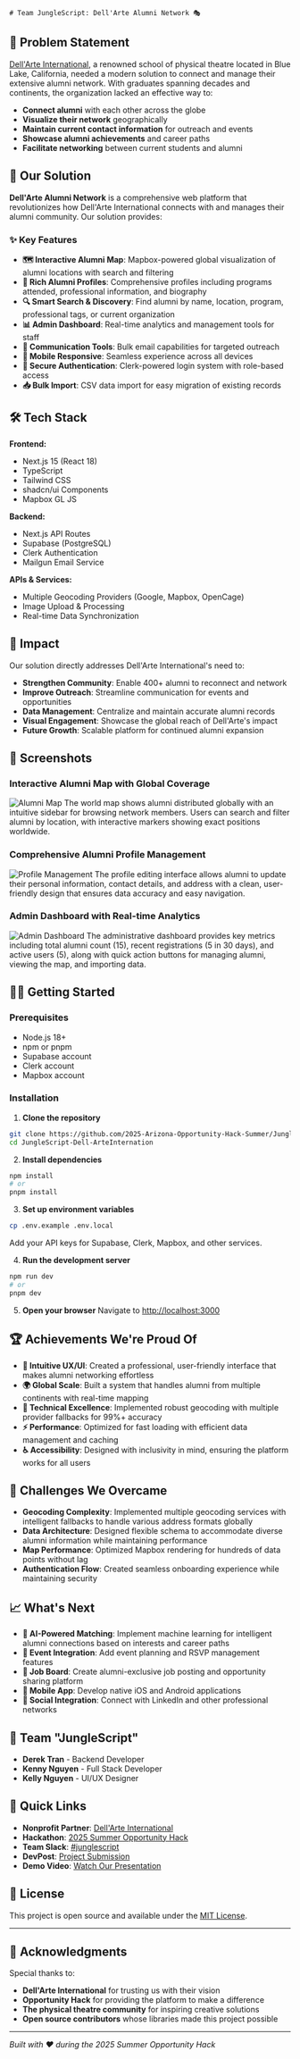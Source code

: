 
    # Team JungleScript: Dell'Arte Alumni Network 🎭

## 🎯 Problem Statement

[Dell'Arte International](https://dellarte.com), a renowned school of physical theatre located in Blue Lake, California, needed a modern solution to connect and manage their extensive alumni network. With graduates spanning decades and continents, the organization lacked an effective way to:

- **Connect alumni** with each other across the globe
- **Visualize their network** geographically 
- **Maintain current contact information** for outreach and events
- **Showcase alumni achievements** and career paths
- **Facilitate networking** between current students and alumni

## 🚀 Our Solution

**Dell'Arte Alumni Network** is a comprehensive web platform that revolutionizes how Dell'Arte International connects with and manages their alumni community. Our solution provides:

### ✨ Key Features

- **🗺️ Interactive Alumni Map**: Mapbox-powered global visualization of alumni locations with search and filtering
- **👤 Rich Alumni Profiles**: Comprehensive profiles including programs attended, professional information, and biography
- **🔍 Smart Search & Discovery**: Find alumni by name, location, program, professional tags, or current organization  
- **📊 Admin Dashboard**: Real-time analytics and management tools for staff
- **📧 Communication Tools**: Bulk email capabilities for targeted outreach
- **📱 Mobile Responsive**: Seamless experience across all devices
- **🔐 Secure Authentication**: Clerk-powered login system with role-based access
- **📥 Bulk Import**: CSV data import for easy migration of existing records

## 🛠️ Tech Stack

**Frontend:**
- Next.js 15 (React 18)
- TypeScript
- Tailwind CSS
- shadcn/ui Components
- Mapbox GL JS

**Backend:**
- Next.js API Routes  
- Supabase (PostgreSQL)
- Clerk Authentication
- Mailgun Email Service

**APIs & Services:**
- Multiple Geocoding Providers (Google, Mapbox, OpenCage)
- Image Upload & Processing
- Real-time Data Synchronization

## 🌟 Impact

Our solution directly addresses Dell'Arte International's need to:
- **Strengthen Community**: Enable 400+ alumni to reconnect and network
- **Improve Outreach**: Streamline communication for events and opportunities  
- **Data Management**: Centralize and maintain accurate alumni records
- **Visual Engagement**: Showcase the global reach of Dell'Arte's impact
- **Future Growth**: Scalable platform for continued alumni expansion

## 📱 Screenshots

### Interactive Alumni Map with Global Coverage
![Alumni Map](./assets/CleanShot%202025-08-02%20at%2014.19.33@2x.png)
The world map shows alumni distributed globally with an intuitive sidebar for browsing network members. Users can search and filter alumni by location, with interactive markers showing exact positions worldwide.

### Comprehensive Alumni Profile Management  
![Profile Management](./assets/CleanShot%202025-08-02%20at%2014.20.02@2x.png)
The profile editing interface allows alumni to update their personal information, contact details, and address with a clean, user-friendly design that ensures data accuracy and easy navigation.

### Admin Dashboard with Real-time Analytics
![Admin Dashboard](./assets/CleanShot%202025-08-02%20at%2014.20.26@2x.png)
The administrative dashboard provides key metrics including total alumni count (15), recent registrations (5 in 30 days), and active users (5), along with quick action buttons for managing alumni, viewing the map, and importing data.

## 🏃‍♀️ Getting Started

### Prerequisites
- Node.js 18+ 
- npm or pnpm
- Supabase account
- Clerk account  
- Mapbox account

### Installation

1. **Clone the repository**
```bash
git clone https://github.com/2025-Arizona-Opportunity-Hack-Summer/JungleScript-Dell-ArteInternation.git
cd JungleScript-Dell-ArteInternation
```

2. **Install dependencies**
```bash
npm install
# or
pnpm install
```

3. **Set up environment variables**
```bash
cp .env.example .env.local
```
Add your API keys for Supabase, Clerk, Mapbox, and other services.

4. **Run the development server**
```bash
npm run dev
# or  
pnpm dev
```

5. **Open your browser**
Navigate to [http://localhost:3000](http://localhost:3000)

## 🏆 Achievements We're Proud Of

- **🎨 Intuitive UX/UI**: Created a professional, user-friendly interface that makes alumni networking effortless
- **🌍 Global Scale**: Built a system that handles alumni from multiple continents with real-time mapping
- **🔧 Technical Excellence**: Implemented robust geocoding with multiple provider fallbacks for 99%+ accuracy
- **⚡ Performance**: Optimized for fast loading with efficient data management and caching
- **♿ Accessibility**: Designed with inclusivity in mind, ensuring the platform works for all users

## 🚧 Challenges We Overcame

- **Geocoding Complexity**: Implemented multiple geocoding services with intelligent fallbacks to handle various address formats globally
- **Data Architecture**: Designed flexible schema to accommodate diverse alumni information while maintaining performance
- **Map Performance**: Optimized Mapbox rendering for hundreds of data points without lag
- **Authentication Flow**: Created seamless onboarding experience while maintaining security

## 📈 What's Next

- **🤖 AI-Powered Matching**: Implement machine learning for intelligent alumni connections based on interests and career paths
- **📅 Event Integration**: Add event planning and RSVP management features  
- **💼 Job Board**: Create alumni-exclusive job posting and opportunity sharing platform
- **📱 Mobile App**: Develop native iOS and Android applications
- **🔗 Social Integration**: Connect with LinkedIn and other professional networks

## 👥 Team "JungleScript"

- **Derek Tran** - Backend Developer
- **Kenny Nguyen** - Full Stack Developer  
- **Kelly Nguyen** - UI/UX Designer

## 🔗 Quick Links

- **Nonprofit Partner**: [Dell'Arte International](https://ohack.dev/nonprofit/eObX4Ig63NLCKuKGN8P6) 
- **Hackathon**: [2025 Summer Opportunity Hack](https://www.ohack.dev/hack/2025_summer)
- **Team Slack**: [#junglescript](https://opportunity-hack.slack.com/app_redirect?channel=junglescript)
- **DevPost**: [Project Submission](https://devpost.com/software/junglescript-dell-arte-international-project) <!-- Add DevPost link when available -->
- **Demo Video**: [Watch Our Presentation](https://youtu.be/3xfnTsLIAGs) <!-- Add demo video link -->

## 📜 License

This project is open source and available under the [MIT License](LICENSE).

---

## 🙏 Acknowledgments

Special thanks to:
- **Dell'Arte International** for trusting us with their vision
- **Opportunity Hack** for providing the platform to make a difference  
- **The physical theatre community** for inspiring creative solutions
- **Open source contributors** whose libraries made this project possible

---

*Built with ❤️ during the 2025 Summer Opportunity Hack*
